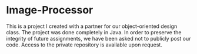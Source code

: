 # Image-Processor
This is a project I created with a partner for our object-oriented design class. The project was done completely in Java. In order to preserve the integrity of future assignments, we have been asked not to publicly post our code. Access to the private repository is available upon request.
